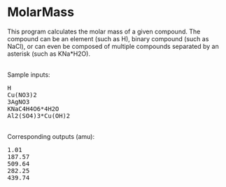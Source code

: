 # MolarMass

This program calculates the molar mass of a given compound.
The compound can be an element (such as H), binary compound (such as NaCl), or can even be composed of multiple compounds separated by an asterisk (such as KNa*H2O).

<br>
Sample inputs:
<pre>
H 
Cu(NO3)2
3AgNO3
KNaC4H4O6*4H2O
Al2(SO4)3*Cu(OH)2
</pre>

<br>
Corresponding outputs (amu):
<pre>
1.01
187.57
509.64
282.25
439.74
</pre>
